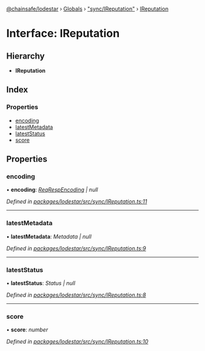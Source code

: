 [@chainsafe/lodestar](../README.md) › [Globals](../globals.md) › ["sync/IReputation"](../modules/_sync_ireputation_.md) › [IReputation](_sync_ireputation_.ireputation.md)

# Interface: IReputation

## Hierarchy

* **IReputation**

## Index

### Properties

* [encoding](_sync_ireputation_.ireputation.md#encoding)
* [latestMetadata](_sync_ireputation_.ireputation.md#latestmetadata)
* [latestStatus](_sync_ireputation_.ireputation.md#lateststatus)
* [score](_sync_ireputation_.ireputation.md#score)

## Properties

###  encoding

• **encoding**: *[ReqRespEncoding](../enums/_constants_network_.reqrespencoding.md) | null*

*Defined in [packages/lodestar/src/sync/IReputation.ts:11](https://github.com/ChainSafe/lodestar/blob/7e3e010f1/packages/lodestar/src/sync/IReputation.ts#L11)*

___

###  latestMetadata

• **latestMetadata**: *Metadata | null*

*Defined in [packages/lodestar/src/sync/IReputation.ts:9](https://github.com/ChainSafe/lodestar/blob/7e3e010f1/packages/lodestar/src/sync/IReputation.ts#L9)*

___

###  latestStatus

• **latestStatus**: *Status | null*

*Defined in [packages/lodestar/src/sync/IReputation.ts:8](https://github.com/ChainSafe/lodestar/blob/7e3e010f1/packages/lodestar/src/sync/IReputation.ts#L8)*

___

###  score

• **score**: *number*

*Defined in [packages/lodestar/src/sync/IReputation.ts:10](https://github.com/ChainSafe/lodestar/blob/7e3e010f1/packages/lodestar/src/sync/IReputation.ts#L10)*
